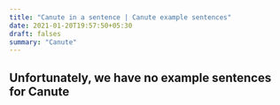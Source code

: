 ```yaml
---
title: "Canute in a sentence | Canute example sentences"
date: 2021-01-20T19:57:50+05:30
draft: falses
summary: "Canute"
---
```

## Unfortunately, we have no example sentences for Canute                 
